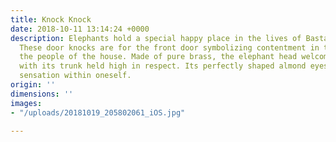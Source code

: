 ```yaml
---
title: Knock Knock
date: 2018-10-11 13:14:24 +0000
description: Elephants hold a special happy place in the lives of Bastar tribals.
  These door knocks are for the front door symbolizing contentment in the lives of
  the people of the house. Made of pure brass, the elephant head welcomes everyone
  with its trunk held high in respect. Its perfectly shaped almond eyes emit a calming
  sensation within oneself.
origin: ''
dimensions: ''
images:
- "/uploads/20181019_205802061_iOS.jpg"

---
```

